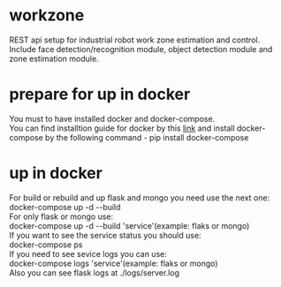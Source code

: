 # workzone

REST api setup for industrial robot work zone estimation and control. Include face detection/recognition module, object detection module and zone estimation module. 

# prepare for up in docker

You must to have installed docker and docker-compose.<br>
You can find installtion guide for docker by this [link](https://docs.docker.com/engine/install/ubuntu/) and install docker-compose by the following command - pip install docker-compose

# up in docker

For build or rebuild and up flask and mongo you need use the next one:<br>
    docker-compose up -d --build<br>
For only flask or mongo use:<br>
    docker-compose up -d --build 'service'(example: flaks or mongo)<br>
If you want to see the service status you should use:<br>
    docker-compose ps<br>
If you need to see sevice logs you can use:<br>
    docker-compose logs 'service'(example: flaks or mongo)<br>
Also you can see flask logs at ./logs/server.log<br>